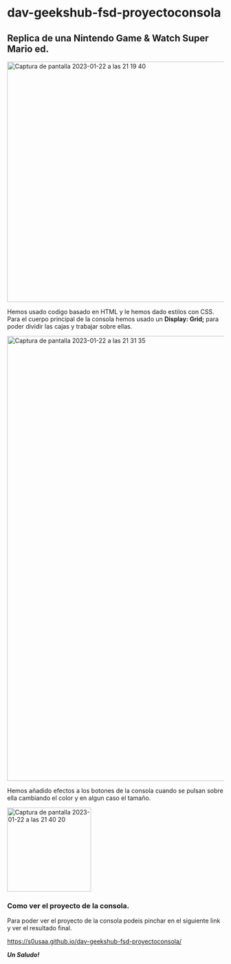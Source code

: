 # dav-geekshub-fsd-proyectoconsola


## Replica de una Nintendo Game & Watch Super Mario ed.


<img width="558" alt="Captura de pantalla 2023-01-22 a las 21 19 40" src="https://user-images.githubusercontent.com/120210515/213938436-62b34cb9-6fdc-43eb-b1a5-f4327c67e624.png">


Hemos usado codigo basado en HTML y le hemos dado estilos con CSS. Para el cuerpo principal de la consola hemos usado un **Display: Grid;** para poder dividir las cajas y trabajar sobre ellas.

<img width="1033" alt="Captura de pantalla 2023-01-22 a las 21 31 35" src="https://user-images.githubusercontent.com/120210515/213938925-38879192-656a-4ca1-b0e7-c9974d513647.png">


Hemos añadido efectos a los botones de la consola cuando se pulsan sobre ella cambiando el color y en algun caso el tamaño.

<img width="195" alt="Captura de pantalla 2023-01-22 a las 21 40 20" src="https://user-images.githubusercontent.com/120210515/213939285-6da5893a-75bf-4b3e-99c7-73fe382ad94f.png">

### Como ver el proyecto de la consola.

Para poder ver el proyecto de la consola podeis pinchar en el siguiente link y ver el resultado final.

https://s0usaa.github.io/dav-geekshub-fsd-proyectoconsola/

***Un Saludo!***
